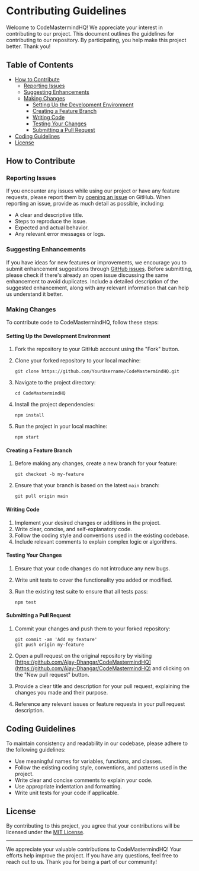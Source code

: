 # Contributing Guidelines

Welcome to CodeMastermindHQ! We appreciate your interest in contributing to our project. This document outlines the guidelines for contributing to our repository. By participating, you help make this project better. Thank you!

## Table of Contents

- [How to Contribute](#how-to-contribute)
  - [Reporting Issues](#reporting-issues)
  - [Suggesting Enhancements](#suggesting-enhancements)
  - [Making Changes](#making-changes)
    - [Setting Up the Development Environment](#setting-up-the-development-environment)
    - [Creating a Feature Branch](#creating-a-feature-branch)
    - [Writing Code](#writing-code)
    - [Testing Your Changes](#testing-your-changes)
    - [Submitting a Pull Request](#submitting-a-pull-request)
- [Coding Guidelines](#coding-guidelines)
- [License](#license)

## How to Contribute

### Reporting Issues

If you encounter any issues while using our project or have any feature requests, please report them by [opening an issue](https://github.com/Ajay-Dhangar/CodeMastermindHQ/issues) on GitHub. When reporting an issue, provide as much detail as possible, including:

- A clear and descriptive title.
- Steps to reproduce the issue.
- Expected and actual behavior.
- Any relevant error messages or logs.

### Suggesting Enhancements

If you have ideas for new features or improvements, we encourage you to submit enhancement suggestions through [GitHub issues](https://github.com/Ajay-Dhangar/CodeMastermindHQ/issues). Before submitting, please check if there's already an open issue discussing the same enhancement to avoid duplicates. Include a detailed description of the suggested enhancement, along with any relevant information that can help us understand it better.

### Making Changes

To contribute code to CodeMastermindHQ, follow these steps:

#### Setting Up the Development Environment

1. Fork the repository to your GitHub account using the "Fork" button.
2. Clone your forked repository to your local machine:

   ```shell
   git clone https://github.com/YourUsername/CodeMastermindHQ.git
   ```

3. Navigate to the project directory:

   ```shell
   cd CodeMastermindHQ
   ```

4. Install the project dependencies:

   ```shell
   npm install
   ```
   
5. Run the project in your local machine:

   ```shell
   npm start
   ```

#### Creating a Feature Branch

1. Before making any changes, create a new branch for your feature:

   ```shell
   git checkout -b my-feature
   ```

2. Ensure that your branch is based on the latest `main` branch:

   ```shell
   git pull origin main
   ```

#### Writing Code

1. Implement your desired changes or additions in the project.
2. Write clear, concise, and self-explanatory code.
3. Follow the coding style and conventions used in the existing codebase.
4. Include relevant comments to explain complex logic or algorithms.

#### Testing Your Changes

1. Ensure that your code changes do not introduce any new bugs.
2. Write unit tests to cover the functionality you added or modified.
3. Run the existing test suite to ensure that all tests pass:

   ```shell
   npm test
   ```

#### Submitting a Pull Request

1. Commit your changes and push them to your forked repository:

   ```shell
   git commit -am 'Add my feature'
   git push origin my-feature
   ```

2. Open a pull request on the original repository by visiting [https://github.com/Ajay-Dhangar/CodeMastermindHQ](https://github.com/Ajay-Dhangar/CodeMastermindHQ) and clicking on the "New pull request" button.
3. Provide a clear title and description for your pull request, explaining the changes you made and their purpose.
4. Reference any relevant issues or feature requests in your pull request description.

## Coding Guidelines

To maintain consistency and readability in our codebase, please adhere to the following guidelines:

- Use meaningful names for variables, functions, and classes.
- Follow the existing coding style, conventions, and patterns used in the project.
- Write clear and concise comments to explain your code.
- Use appropriate indentation and formatting.
- Write unit tests for your code if applicable.

## License

By contributing to this project, you agree that your contributions will be licensed under the [MIT License](https://opensource.org/licenses/MIT).

---

We appreciate your valuable contributions to CodeMastermindHQ! Your efforts help improve the project. If you have any questions, feel free to reach out to us. Thank you for being a part of our community!

